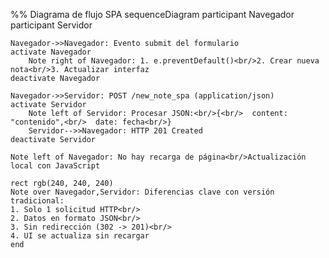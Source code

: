 %% Diagrama de flujo SPA
sequenceDiagram
participant Navegador
participant Servidor

    Navegador->>Navegador: Evento submit del formulario
    activate Navegador
        Note right of Navegador: 1. e.preventDefault()<br/>2. Crear nueva nota<br/>3. Actualizar interfaz
    deactivate Navegador

    Navegador->>Servidor: POST /new_note_spa (application/json)
    activate Servidor
        Note left of Servidor: Procesar JSON:<br/>{<br/>  content: "contenido",<br/>  date: fecha<br/>}
        Servidor-->>Navegador: HTTP 201 Created
    deactivate Servidor

    Note left of Navegador: No hay recarga de página<br/>Actualización local con JavaScript

    rect rgb(240, 240, 240)
    Note over Navegador,Servidor: Diferencias clave con versión tradicional:
    1. Solo 1 solicitud HTTP<br/>
    2. Datos en formato JSON<br/>
    3. Sin redirección (302 -> 201)<br/>
    4. UI se actualiza sin recargar
    end
